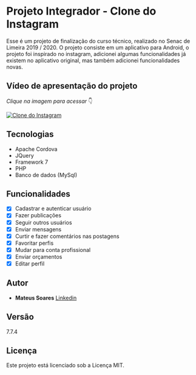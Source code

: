# Projeto Integrador - Clone do Instagram

Esse é um projeto de finalização do curso técnico, realizado no Senac de Limeira 2019 / 2020. O projeto consiste em um aplicativo para Android, o projeto foi inspirado no instagram, adicionei algumas funcionalidades já existem no aplicativo original, mas também adicionei funcionalidades novas.

## Vídeo de apresentação do projeto 
*Clique na imagem para acessar* 👇

[![Clone do Instagram](https://img.youtube.com/vi/YEJEI6o2FYk/0.jpg)](https://www.youtube.com/watch?v=YEJEI6o2FYk)

## Tecnologias

* Apache Cordova
* JQuery
* Framework 7
* PHP
* Banco de dados (MySql)

## Funcionalidades
* [x] Cadastrar e autenticar usuário
* [x] Fazer publicações
* [x] Seguir outros usuários
* [x] Enviar mensagens
* [x] Curtir e fazer comentários nas postagens
* [x] Favoritar perfis
* [x] Mudar para conta profissional
* [x] Enviar orçamentos
* [x] Editar perfil

## Autor

* **Mateus Soares** [Linkedin](https://www.linkedin.com/in/mateus-soares-santos/)

## Versão

7.7.4

## Licença

Este projeto está licenciado sob a Licença MIT.
